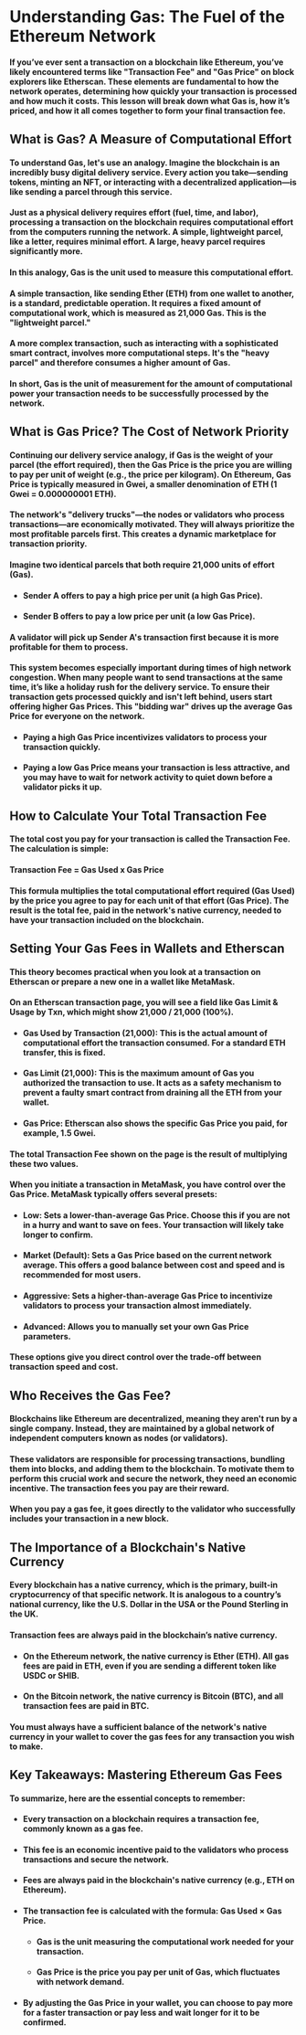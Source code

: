 # Understanding Gas: The Fuel of the Ethereum Network

#### If you’ve ever sent a transaction on a blockchain like Ethereum, you’ve likely encountered terms like "Transaction Fee" and "Gas Price" on block explorers like Etherscan. These elements are fundamental to how the network operates, determining how quickly your transaction is processed and how much it costs. This lesson will break down what Gas is, how it’s priced, and how it all comes together to form your final transaction fee.

## What is Gas? A Measure of Computational Effort
#### To understand Gas, let's use an analogy. Imagine the blockchain is an incredibly busy digital delivery service. Every action you take—sending tokens, minting an NFT, or interacting with a decentralized application—is like sending a parcel through this service.

#### Just as a physical delivery requires effort (fuel, time, and labor), processing a transaction on the blockchain requires computational effort from the computers running the network. A simple, lightweight parcel, like a letter, requires minimal effort. A large, heavy parcel requires significantly more.

#### In this analogy, Gas is the unit used to measure this computational effort.

#### A simple transaction, like sending Ether (ETH) from one wallet to another, is a standard, predictable operation. It requires a fixed amount of computational work, which is measured as 21,000 Gas. This is the "lightweight parcel."

#### A more complex transaction, such as interacting with a sophisticated smart contract, involves more computational steps. It's the "heavy parcel" and therefore consumes a higher amount of Gas.

#### In short, Gas is the unit of measurement for the amount of computational power your transaction needs to be successfully processed by the network.

## What is Gas Price? The Cost of Network Priority
#### Continuing our delivery service analogy, if Gas is the weight of your parcel (the effort required), then the Gas Price is the price you are willing to pay per unit of weight (e.g., the price per kilogram). On Ethereum, Gas Price is typically measured in Gwei, a smaller denomination of ETH (1 Gwei = 0.000000001 ETH).

#### The network's "delivery trucks"—the nodes or validators who process transactions—are economically motivated. They will always prioritize the most profitable parcels first. This creates a dynamic marketplace for transaction priority.

#### Imagine two identical parcels that both require 21,000 units of effort (Gas).

- #### Sender A offers to pay a high price per unit (a high Gas Price).

- #### Sender B offers to pay a low price per unit (a low Gas Price).

#### A validator will pick up Sender A's transaction first because it is more profitable for them to process.

#### This system becomes especially important during times of high network congestion. When many people want to send transactions at the same time, it’s like a holiday rush for the delivery service. To ensure their transaction gets processed quickly and isn't left behind, users start offering higher Gas Prices. This "bidding war" drives up the average Gas Price for everyone on the network.

- #### Paying a high Gas Price incentivizes validators to process your transaction quickly.

- #### Paying a low Gas Price means your transaction is less attractive, and you may have to wait for network activity to quiet down before a validator picks it up.

## How to Calculate Your Total Transaction Fee
#### The total cost you pay for your transaction is called the Transaction Fee. The calculation is simple:

#### Transaction Fee = Gas Used x Gas Price

#### This formula multiplies the total computational effort required (Gas Used) by the price you agree to pay for each unit of that effort (Gas Price). The result is the total fee, paid in the network's native currency, needed to have your transaction included on the blockchain.

## Setting Your Gas Fees in Wallets and Etherscan
#### This theory becomes practical when you look at a transaction on Etherscan or prepare a new one in a wallet like MetaMask.

#### On an Etherscan transaction page, you will see a field like Gas Limit & Usage by Txn, which might show 21,000 / 21,000 (100%).

- #### Gas Used by Transaction (21,000): This is the actual amount of computational effort the transaction consumed. For a standard ETH transfer, this is fixed.

- #### Gas Limit (21,000): This is the maximum amount of Gas you authorized the transaction to use. It acts as a safety mechanism to prevent a faulty smart contract from draining all the ETH from your wallet.

- #### Gas Price: Etherscan also shows the specific Gas Price you paid, for example, 1.5 Gwei.

#### The total Transaction Fee shown on the page is the result of multiplying these two values.

#### When you initiate a transaction in MetaMask, you have control over the Gas Price. MetaMask typically offers several presets:

- #### Low: Sets a lower-than-average Gas Price. Choose this if you are not in a hurry and want to save on fees. Your transaction will likely take longer to confirm.

- #### Market (Default): Sets a Gas Price based on the current network average. This offers a good balance between cost and speed and is recommended for most users.

- #### Aggressive: Sets a higher-than-average Gas Price to incentivize validators to process your transaction almost immediately.

- #### Advanced: Allows you to manually set your own Gas Price parameters.

#### These options give you direct control over the trade-off between transaction speed and cost.

## Who Receives the Gas Fee?
#### Blockchains like Ethereum are decentralized, meaning they aren't run by a single company. Instead, they are maintained by a global network of independent computers known as nodes (or validators).

#### These validators are responsible for processing transactions, bundling them into blocks, and adding them to the blockchain. To motivate them to perform this crucial work and secure the network, they need an economic incentive. The transaction fees you pay are their reward.

#### When you pay a gas fee, it goes directly to the validator who successfully includes your transaction in a new block.

## The Importance of a Blockchain's Native Currency
#### Every blockchain has a native currency, which is the primary, built-in cryptocurrency of that specific network. It is analogous to a country’s national currency, like the U.S. Dollar in the USA or the Pound Sterling in the UK.

#### Transaction fees are always paid in the blockchain’s native currency.

- #### On the Ethereum network, the native currency is Ether (ETH). All gas fees are paid in ETH, even if you are sending a different token like USDC or SHIB.

- #### On the Bitcoin network, the native currency is Bitcoin (BTC), and all transaction fees are paid in BTC.

#### You must always have a sufficient balance of the network's native currency in your wallet to cover the gas fees for any transaction you wish to make.

## Key Takeaways: Mastering Ethereum Gas Fees
#### To summarize, here are the essential concepts to remember:

- #### Every transaction on a blockchain requires a transaction fee, commonly known as a gas fee.

- #### This fee is an economic incentive paid to the validators who process transactions and secure the network.

- #### Fees are always paid in the blockchain's native currency (e.g., ETH on Ethereum).

- #### The transaction fee is calculated with the formula: Gas Used × Gas Price.

  - #### Gas is the unit measuring the computational work needed for your transaction.

  - #### Gas Price is the price you pay per unit of Gas, which fluctuates with network demand.

- #### By adjusting the Gas Price in your wallet, you can choose to pay more for a faster transaction or pay less and wait longer for it to be confirmed.
